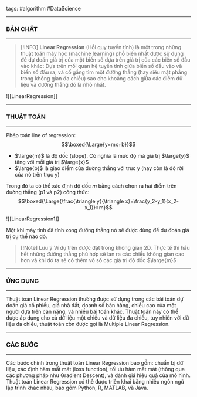 tags: #algorithm #DataScience

---
### BẢN CHẤT
---

> [!INFO]
> **Linear Regression** (Hồi quy tuyến tính) là một trong những thuật toán máy học (machine learning) phổ biến nhất được sử dụng để dự đoán giá trị của một biến số dựa trên giá trị của các biến số đầu vào khác: Dựa trên mối quan hệ tuyến tính giữa biến số đầu vào và biến số đầu ra, và cố gắng tìm một đường thẳng (hay siêu mặt phẳng trong không gian đa chiều) sao cho khoảng cách giữa các điểm dữ liệu và đường thẳng đó là nhỏ nhất.

![[LinearRegression]]

---
### THUẬT TOÁN
---
Phép toán line of regression: $$\boxed{\Large{y=mx+b}}$$
- $\large{m}$ là độ dốc (slope). Có nghĩa là mức độ mà giá trị $\large{y}$ tăng với mỗi giá trị $\large{x}$
- $\large{b}$ là giao điểm của đường thẳng với trục y (hay còn là độ rời của nó trên trục y)

Trong đó ta có thể xác định độ dốc $m$ bằng cách chọn ra hai điểm trên đường thẳng (p1 và p2) công thức: $$\boxed{\Large{\frac{\triangle y}{\triangle x}=\frac{y_2-y_1}{x_2-x_1}}=m}$$

![[LinearRegression1]]

Một khi máy tính đã tính xong đường thẳng nó sẽ được dùng để dự đoán giá trị cụ thể nào đó.

> [!Note] Lưu ý
> Ví dụ trên được đặt trong không gian 2D. Thực tế thì hầu hết những đường thẳng phù hợp sẽ lan ra các chiều không gian cao hơn và khi đó ta sẽ có thêm vô số các giá trị độ dốc $\large{m}$ 

---
### ỨNG DỤNG
---
Thuật toán Linear Regression thường được sử dụng trong các bài toán dự đoán giá cổ phiếu, giá nhà đất, doanh số bán hàng, chiều cao của một người dựa trên cân nặng, và nhiều bài toán khác. Thuật toán này có thể được áp dụng cho cả dữ liệu một chiều và dữ liệu đa chiều, tuy nhiên với dữ liệu đa chiều, thuật toán còn được gọi là Multiple Linear Regression.

---
### CÁC BƯỚC
---
Các bước chính trong thuật toán Linear Regression bao gồm: chuẩn bị dữ liệu, xác định hàm mất mát (loss function), tối ưu hàm mất mát (thông qua các phương pháp như Gradient Descent), và đánh giá hiệu quả của mô hình. Thuật toán Linear Regression có thể được triển khai bằng nhiều ngôn ngữ lập trình khác nhau, bao gồm Python, R, MATLAB, và Java.